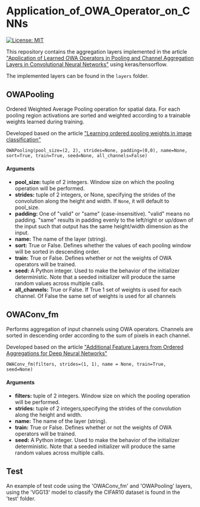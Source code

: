# Application_of_OWA_Operator_on_CNNs

[![License: MIT](https://img.shields.io/badge/License-MIT-yellow.svg)](https://opensource.org/licenses/MIT)


This repository contains the aggregation layers implemented in the article ["Application of Learned OWA Operators in Pooling and Channel Aggregation Layers in Convolutional Neural Networks"](https://sol.sbc.org.br/index.php/eniac/article/view/22813) using keras/tensorflow.

The implemented layers can be found in the `layers` folder.

## OWAPooling

Ordered Weighted Average Pooling operation for spatial data. For each pooling region activations are sorted and weighted according to a trainable weights learned during training.

Developed based on the article ["Learning ordered pooling weights in image classification"](https://www.sciencedirect.com/science/article/abs/pii/S0925231220309991)

```
OWAPooling(pool_size=(2, 2), strides=None, padding=(0,0), name=None, sort=True, train=True, seed=None, all_channels=False)
```

#### Arguments

* **pool_size:** tuple of 2 integers. Window size on which the pooling operation will be performed.
* **strides:** tuple of 2 integers, or None, specifying the strides of the convolution along the height and width.  If `None`, it will default to pool_size.
* **padding:**  One of "valid" or "same" (case-insensitive). "valid" means no padding. "same" results in padding evenly to the left/right or up/down of the input such that output has the same height/width dimension as the input.
* **name:**  The name of the layer (string).
* **sort:** True or False. Defines whether the values of each pooling window will be sorted in descending order.
* **train:** True or False. Defines whether or not the weights of OWA operators will be trained. 
* **seed:** A Python integer. Used to make the behavior of the initializer deterministic. Note that a seeded initializer will produce the same random values across multiple calls.
* **all_channels:** True or False. If True 1 set of weights is used for each channel. Of False the same set of weights is used for all channels

## OWAConv_fm

Performs aggregation of input channels using OWA operators. Channels are sorted in descending order according to the sum of pixels in each channel.

Developed based on the article ["Additional Feature Layers from Ordered Aggregations for Deep Neural Networks"](https://ieeexplore.ieee.org/abstract/document/9177555)


```
OWAConv_fm(filters, strides=(1, 1), name = None, train=True, seed=None)
```

#### Arguments

* **filters:** tuple of 2 integers. Window size on which the pooling operation will be performed.
* **strides:** tuple of 2 integers,specifying the strides of the convolution along the height and width.
* **name:**  The name of the layer (string).
* **train:** True or False. Defines whether or not the weights of OWA operators will be trained. 
* **seed:** A Python integer. Used to make the behavior of the initializer deterministic. Note that a seeded initializer will produce the same random values across multiple calls.


## Test

An example of test code using the 'OWAConv_fm' and 'OWAPooling' layers, using the 'VGG13' model to classify the CIFAR10 dataset is found in the 'test' folder.

